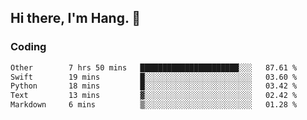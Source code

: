 ## Hi there, I'm Hang. 👋

### Coding

<!--START_SECTION:waka-->

```txt
Other        7 hrs 50 mins   ██████████████████████░░░   87.61 %
Swift        19 mins         █░░░░░░░░░░░░░░░░░░░░░░░░   03.60 %
Python       18 mins         █░░░░░░░░░░░░░░░░░░░░░░░░   03.42 %
Text         13 mins         ▓░░░░░░░░░░░░░░░░░░░░░░░░   02.42 %
Markdown     6 mins          ▒░░░░░░░░░░░░░░░░░░░░░░░░   01.28 %
```

<!--END_SECTION:waka-->
